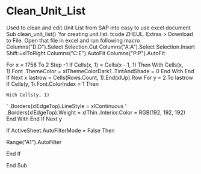 # Clean_Unit_List
Used to clean and edit Unit List from SAP into easy to use excel document
Sub clean_unit_list()
'for creating unit list. tcode ZHEUL. Extras > Download to File. Open that file in excel and run following macro
Columns("D:D").Select
Selection.Cut
Columns("A:A").Select
Selection.Insert Shift:=xlToRight
Columns("C:E").AutoFit
Columns("P:P").AutoFit

For x = 1758 To 2 Step -1
    If Cells(x, 1) = Cells(x - 1, 1) Then
    With Cells(x, 1).Font
        .ThemeColor = xlThemeColorDark1
        .TintAndShade = 0
       End With
                End If
        Next x
lastrow = Cells(Rows.Count, 1).End(xlUp).Row
For y = 2 To lastrow
    If Cells(y, 1).Font.ColorIndex = 1 Then
    
    With Cells(y, 1)
'    .Borders(xlEdgeTop).LineStyle = xlContinuous
'    .Borders(xlEdgeTop).Weight = xlThin
    .Interior.Color = RGB(192, 192, 192)
    End With
    End If
Next y

If ActiveSheet.AutoFilterMode = False Then

Range("A1").AutoFilter

End If
    
End Sub
